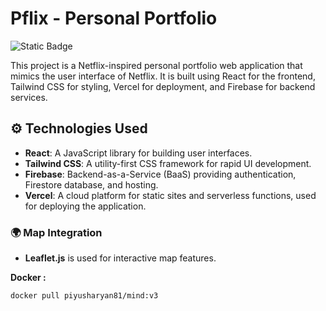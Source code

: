 # Pflix - Personal Portfolio

![Static Badge](https://img.shields.io/badge/Repo_Size-281_MB-Red)

This project is a Netflix-inspired personal portfolio web application that mimics the user interface of Netflix. It is built using React for the frontend, Tailwind CSS for styling, Vercel for deployment, and Firebase for backend services.

## ⚙️ Technologies Used
- **React**: A JavaScript library for building user interfaces.
- **Tailwind CSS**: A utility-first CSS framework for rapid UI development.
- **Firebase**: Backend-as-a-Service (BaaS) providing authentication, Firestore database, and hosting.
- **Vercel**: A cloud platform for static sites and serverless functions, used for deploying the application.
  
### 🌍 Map Integration  
- **Leaflet.js** is used for interactive map features.

**Docker :**
```
docker pull piyusharyan81/mind:v3 
```
